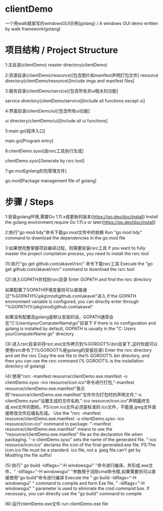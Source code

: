 # clientDemo
一个用walk框架写的windowsGUI示例(golang) / A windows GUI demo written by walk framework(golang)

# 项目结构 / Project Structure
1:主目录(clientDemo)
master directory(clientDemo)

2:资源目录(clientDemo/resource)[包含图片和manifest声明打包文件]
resource directory(clientDemo/resource)[Include imgs and manifest files]

3:服务目录(clientDemo/service)[包含所有非ui相关的功能]

service directory(clientDemo/service)[Include all functions except ui]

4:界面目录(clientDemo/ui)[包含所有ui功能]

ui directory(clientDemo/ui)[Include all ui functions]

5:main.go[程序入口]

main.go[Program entry]

6:clientDemo.syso[由rsrc工具执行生成]

clientDemo.syso[Generate by rsrc tool]

7:go.mod[golang的包管理文件]

go.mod[Package management file of golang]

# 步骤 / Steps
1:安装golang环境,需要Go 1.11.x或更新的版本(https://go.dev/doc/install)
Install the golang environment,require Go 1.11.x or later(https://go.dev/doc/install)

2:执行"go mod tidy"命令下载go.mod文件中的依赖
Run "go mod tidy" command to download the dependencies in the go.mod file

3:如果想完整掌握项目编译过程，则需要安装rsrc工具
If you want to fully master the project compilation process, you need to install the rsrc tool

(1):执行"go get github.com/akavel/rsrc" 命令下载rsrc工具
Execute the "go get github.com/akavel/rsrc" command to download the rsrc tool

(2):进入GOPATH并找到rsrc目录
Enter GOPATH and find the rsrc directory

如果配置了GOPATH环境变量则可以直接通过"%GOPATH%\pkg\mod\github.com\akavel"进入
If the GOPATH environment variable is configured, you can directly enter through "%GOPATH%\pkg\mod\github.com\akavel"

如果没有配置且golang是默认安装的话，GOPATH通常会在"C:\Users\yourComputerName\go"目录下
If there is no configuration and golang is installed by default, GOPATH is usually in the "C: Users yourComputerName go" directory

(3):进入rsrc目录并将rsrc.exe文件拷贝到%GOROOT%\bin目录下,这时你就可以使用rsrc命令了(%GOROOT%是golang的安装目录)
Enter the rsrc directory and set the rsrc Copy the exe file to the% GOROOT% bin directory, and then you can use the rsrc command (% GOROOT% is the installation directory of golang)

(4):使用"rsrc -manifest resource/clientDemo.exe.manifest -o clientDemo.syso -ico resource/icon.ico"命令进行打包,"-manifest resource/clientDemo.exe.manifest"表示将"resource/clientDemo.exe.manifest"文件作为打包时的声明文件,"-o clientDemo.syso"设置生成的文件名称,"-ico resource/icon.ico"声明最终生成.exe文件的图标。PS:icon.ico文件必须是标准的.ico文件，不能是.jpeg文件直接修改文件后缀名形成。
Use the "rsrc -manifest resource/clientDemo.exe.manifest -o clientDemo.syso -ico resource/icon.ico" command to package. "-manifest resource/clientDemo.exe.manifest" means to use the "resource/clientDemo.exe.manifest" file as the declaration file when packaging. "-o clientDemo.syso" sets the name of the generated file. "-ico resource/icon.ico" declares the icon of the final generated.exe file. PS:The icon.ico file must be a standard. ico file, not a .jpeg file.can't get by Modifing the file suffix!

(5):执行" go build -ldflags="-H windowsgui" "命令进行编译，并形成.exe文件，" -ldflags="-H windowsgui" "参数用于消除cmd命令框,如果需要则可以直接使用"go build"命令进行编译
Execute the " go build -ldflags="-H windowsgui" " command to compile and form Exe file, " -ldflags="-H windowsgui" " parameter is used to eliminate the cmd command box. If necessary, you can directly use the "go build" command to compile

(6):运行clientDemo.exe文件
run clientDemo.exe file

